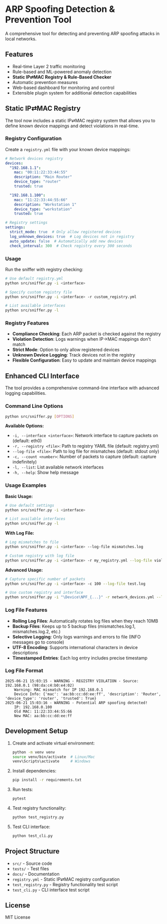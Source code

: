 # ARP Spoofing Detection & Prevention Tool

A comprehensive tool for detecting and preventing ARP spoofing attacks in local networks.

## Features

- Real-time Layer 2 traffic monitoring
- Rule-based and ML-powered anomaly detection
- **Static IP⇄MAC Registry & Rule-Based Checker**
- Automatic prevention measures
- Web-based dashboard for monitoring and control
- Extensible plugin system for additional detection capabilities

## Static IP⇄MAC Registry

The tool now includes a static IP⇄MAC registry system that allows you to define known device mappings and detect violations in real-time.

### Registry Configuration

Create a `registry.yml` file with your known device mappings:

```yaml
# Network devices registry
devices:
  "192.168.1.1":
    mac: "00:11:22:33:44:55"
    description: "Main Router"
    device_type: "router"
    trusted: true

  "192.168.1.100":
    mac: "11:22:33:44:55:66"
    description: "Workstation 1"
    device_type: "workstation"
    trusted: true

# Registry settings
settings:
  strict_mode: true  # Only allow registered devices
  log_unknown_devices: true  # Log devices not in registry
  auto_update: false  # Automatically add new devices
  check_interval: 300  # Check registry every 300 seconds
```

### Usage

Run the sniffer with registry checking:

```bash
# Use default registry.yml
python src/sniffer.py -i <interface>

# Specify custom registry file
python src/sniffer.py -i <interface> -r custom_registry.yml

# List available interfaces
python src/sniffer.py -l
```

### Registry Features

- **Compliance Checking**: Each ARP packet is checked against the registry
- **Violation Detection**: Logs warnings when IP→MAC mappings don't match
- **Strict Mode**: Option to only allow registered devices
- **Unknown Device Logging**: Track devices not in the registry
- **Flexible Configuration**: Easy to update and maintain device mappings

## Enhanced CLI Interface

The tool provides a comprehensive command-line interface with advanced logging capabilities.

### Command Line Options

```bash
python src/sniffer.py [OPTIONS]
```

**Available Options:**
- `-i, --interface <interface>`: Network interface to capture packets on (default: eth0)
- `-r, --registry <file>`: Path to registry YAML file (default: registry.yml)
- `--log-file <file>`: Path to log file for mismatches (default: stdout only)
- `-c, --count <number>`: Number of packets to capture (default: capture indefinitely)
- `-l, --list`: List available network interfaces
- `-h, --help`: Show help message

### Usage Examples

**Basic Usage:**
```bash
# Use default settings
python src/sniffer.py -i <interface>

# List available interfaces
python src/sniffer.py -l
```

**With Log File:**
```bash
# Log mismatches to file
python src/sniffer.py -i <interface> --log-file mismatches.log

# Custom registry with log file
python src/sniffer.py -i <interface> -r my_registry.yml --log-file violations.log
```

**Advanced Usage:**
```bash
# Capture specific number of packets
python src/sniffer.py -i <interface> -c 100 --log-file test.log

# Use custom registry and interface
python src/sniffer.py -i "\Device\NPF_{...}" -r network_devices.yml --log-file arp_violations.log
```

### Log File Features

- **Rolling Log Files**: Automatically rotates log files when they reach 10MB
- **Backup Files**: Keeps up to 5 backup files (mismatches.log.1, mismatches.log.2, etc.)
- **Selective Logging**: Only logs warnings and errors to file (INFO messages go to console)
- **UTF-8 Encoding**: Supports international characters in device descriptions
- **Timestamped Entries**: Each log entry includes precise timestamp

### Log File Format

```
2025-06-21 15:03:15 - WARNING - REGISTRY VIOLATION - Source: 192.168.0.1 (98:da:c4:b0:e4:02)
    Warning: MAC mismatch for IP 192.168.0.1
    Device Info: {'mac': 'aa:bb:cc:dd:ee:ff', 'description': 'Router', 'device_type': 'router', 'trusted': True}
2025-06-21 15:03:16 - WARNING - Potential ARP spoofing detected!
    IP: 192.168.0.100
    Old MAC: 11:22:33:44:55:66
    New MAC: aa:bb:cc:dd:ee:ff
```

## Development Setup

1. Create and activate virtual environment:
   ```bash
   python -m venv venv
   source venv/bin/activate  # Linux/Mac
   venv\Scripts\activate     # Windows
   ```

2. Install dependencies:
   ```bash
   pip install -r requirements.txt
   ```

3. Run tests:
   ```bash
   pytest
   ```

4. Test registry functionality:
   ```bash
   python test_registry.py
   ```

5. Test CLI interface:
   ```bash
   python test_cli.py
   ```

## Project Structure

- `src/` - Source code
- `tests/` - Test files
- `docs/` - Documentation
- `registry.yml` - Static IP⇄MAC registry configuration
- `test_registry.py` - Registry functionality test script
- `test_cli.py` - CLI interface test script

## License

MIT License 